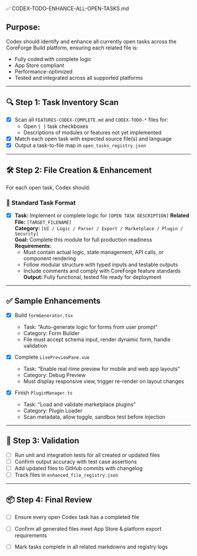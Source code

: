 ✅ CODEX-TODO-ENHANCE-ALL-OPEN-TASKS.md

## Purpose:
Codex should identify and enhance all currently open tasks across the CoreForge Build platform, ensuring each related file is:

- Fully coded with complete logic
- App Store compliant
- Performance-optimized
- Tested and integrated across all supported platforms

---

## 🔍 Step 1: Task Inventory Scan

- [x] Scan all `FEATURES-CODEX-COMPLETE.md` and `CODEX-TODO-*` files for:
  - Open `[ ]` task checkboxes
  - Descriptions of modules or features not yet implemented
- [x] Match each open task with expected source file(s) and language
- [x] Output a task-to-file map in `open_tasks_registry.json`

---

## 🛠 Step 2: File Creation & Enhancement

For each open task, Codex should:

### 🔧 Standard Task Format

- [x] **Task:** Implement or complete logic for `[OPEN TASK DESCRIPTION]`
  **Related File:** `[TARGET_FILENAME]`  
  **Category:** `[UI / Logic / Parser / Export / Marketplace / Plugin / Security]`  
  **Goal:** Complete this module for full production readiness  
  **Requirements:**
    - Must contain actual logic, state management, API calls, or component rendering
    - Follow modular structure with typed inputs and testable outputs
    - Include comments and comply with CoreForge feature standards
  **Output:** Fully functional, tested file ready for deployment

---

## ✅ Sample Enhancements

- [x] Build `formGenerator.tsx`
  - Task: “Auto-generate logic for forms from user prompt”
  - Category: Form Builder
  - File must accept schema input, render dynamic form, handle validation

- [x] Complete `LivePreviewPane.vue`
  - Task: “Enable real-time preview for mobile and web app layouts”
  - Category: Debug Preview
  - Must display responsive view, trigger re-render on layout changes

- [x] Finish `PluginManager.ts`
  - Task: “Load and validate marketplace plugins”
  - Category: Plugin Loader
  - Scan metadata, allow toggle, sandbox test before injection

---

## 🧪 Step 3: Validation

- [ ] Run unit and integration tests for all created or updated files
- [ ] Confirm output accuracy with test case assertions
- [ ] Add updated files to GitHub commits with changelog
- [ ] Track files in `enhanced_file_registry.json`

---

## 📦 Step 4: Final Review

- [ ] Ensure every open Codex task has a completed file
- [ ] Confirm all generated files meet App Store & platform export requirements
- [ ] Mark tasks complete in all related markdowns and registry logs


